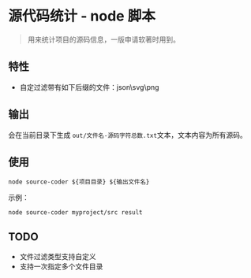 # 源代码统计 - node 脚本

> 用来统计项目的源码信息，一版申请软著时用到。

## 特性

- 自定过滤带有如下后缀的文件：json\svg\png

## 输出

会在当前目录下生成 `out/文件名-源码字符总数.txt`文本，文本内容为所有源码。

## 使用

```shell
node source-coder ${项目目录} ${输出文件名}

```

示例：

```
node source-coder myproject/src result
```

## TODO

- 文件过滤类型支持自定义
- 支持一次指定多个文件目录
